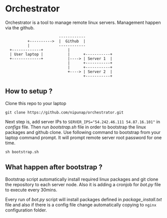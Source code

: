 # Orchestrator

Orchestrator is a tool to manage remote linux servers. Management happen via the github.
```
                        ------------
          +---------->  |  Github  |
          |             ------------
  +-------------+           |
  | User laptop |           |      +-----------+
  +-------------+           |----> | Server 1  |
                            |      +-----------+
                            |      +-----------+
                            +----> | Server 2  |
                                   +-----------+          
```
## How to setup ?

Clone this repo to your laptop
```
git clone https://github.com/nipunap/orchestrator.git
```

Next step is, add server IPs to `SERVER_IPS="54.242.46.111 54.87.16.101"` in _configs_ file. Then run _bootstrap.sh_ file
in order to bootstrap the linux packages and github clone. Use following command to bootstrap from your laptop command prompt. It will prompt remote server root password for one time.
```
sh bootstrap.sh
```

## What happen after bootstrap ?

Bootstrap script automatically install required linux packages and git clone the repository to each server node.
Also it is adding a cronjob for _bot.py_ file to execute every 30mins.

Every run of _bot.py_ script will install packages defined in _package_install.txt_ file and also if there is a config file change
automatically copying to `nginx` configuration folder.
